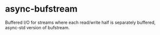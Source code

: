 # async-bufstream

Buffered I/O for streams where each read/write half is separately buffered,
async-std version of bufstream.
